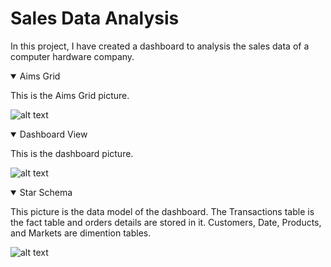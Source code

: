 # Sales Data Analysis
 In this project, I have created a dashboard to analysis the sales data of a computer hardware company.

<details open>
<summary>Aims Grid</summary>


  This is the Aims Grid picture.

![alt text](https://github.com/MohammadMoradi79/PowerBI_Projects/blob/main/SalesDataAnalysis/AimsGrid.PNG)
</details>


<details open>
<summary>Dashboard View</summary>


  This is the dashboard picture.

![alt text](https://github.com/MohammadMoradi79/PowerBI_Projects/blob/main/SalesDataAnalysis/Capture1.PNG)
</details>


<details open>
<summary>Star Schema</summary>


  This picture is the data model of the dashboard. The Transactions table is the fact table and orders details are stored in it.
  Customers, Date, Products, and Markets are dimention tables.

![alt text](https://github.com/MohammadMoradi79/PowerBI_Projects/blob/main/SalesDataAnalysis/StarModel.PNG)

</details>